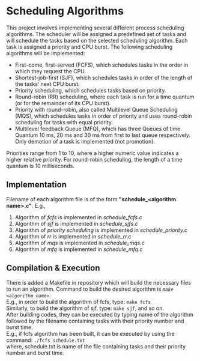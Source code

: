 # Scheduling Algorithms 
This project involves implementing several different process scheduling algorithms. The scheduler will be assigned a predefined set of tasks and will schedule the tasks based on the selected scheduling algorithm. Each task is assigned a priority and CPU burst. The following scheduling algorithms will be implemented: 
* First-come, first-served (FCFS), which schedules tasks in the order in which they request the CPU. 
* Shortest-job-first (SJF), which schedules tasks in order of the length of the tasks’ next CPU burst. 
* Priority scheduling, which schedules tasks based on priority. 
* Round-robin (RR) scheduling, where each task is run for a time quantum (or for the remainder of its CPU burst). 
* Priority with round-robin, also called Multilevel Queue Scheduling (MQS), which schedules tasks in order of priority and uses round-robin scheduling for tasks with equal priority.
* Multilevel feedback Queue (MFQ), which has three Queues of time Quantum 10 ms, 20 ms and 30 ms from first to last queue respectively. Only demotion of a task is implemented (not promotion).

Priorities range from 1 to 10, where a higher numeric value indicates a higher relative priority. For round-robin scheduling, the length of a time quantum is 10 milliseconds.
## Implementation
Filename of each algorithm file is of the form **"schedule_\<algorithm name\>.c"**.
E.g., 
1. Algorithm of _fcfs_ is implemented in _schedule_fcfs.c_
2. Algorithm of _sjf_ is implemented in _schedule_sjfs.c_
3. Algorithm of _priority scheduling_ is implemented in _schedule_priority.c_
4. Algorithm of _rr_ is implemented in _schedule_rr.c_
5. Algorithm of _mqs_ is implemented in _schedule_mqs.c_
6. Algorithm of _mfq_ is implemented in _schedule_mfq.c_
## Compilation & Execution
There is added a Makefile in repository which will build the necessary files to run an algorithm. Command to build the desired algorithm is *`make <algorithm name>`*. \
E.g., in order to build the algorithm of fcfs, type: `make fcfs`\
Similarly, to build the algorithm of sjf, type: `make sjf`, and so on.\
After building codes, they can be executed by typing name of the algorithm followed by the filename containing tasks with their priority number and burst time.\
E.g., if fcfs algorithm has been built, it can be executed by using the command: `./fcfs schedule.txt` \
where, schedule.txt is name of the file containing tasks and their priority number and burst time.
